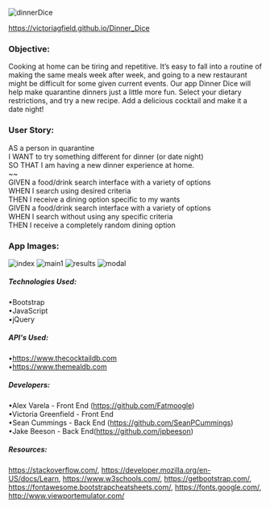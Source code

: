 ![dinnerDice](https://user-images.githubusercontent.com/66035385/89961989-68dba000-dc11-11ea-93fd-3568adc504a2.png)
  
https://victoriagfield.github.io/Dinner_Dice

### Objective: 

Cooking at home can be tiring and repetitive. It’s easy to fall into a routine of making the same meals week after week, and going to a new restaurant might be difficult for some given current events. Our app Dinner Dice will help make quarantine dinners just a little more fun. Select your dietary restrictions, and try a new recipe. Add a delicious cocktail and make it a date night!

### User Story:
AS a person in quarantine <br>
I WANT to try something different for dinner (or date night) <br>
SO THAT I am having a new dinner experience at home.<br>
~~ <br>
GIVEN a food/drink search interface with a variety of options <br>
WHEN I search using desired criteria <br>
THEN I receive a dining option specific to my wants <br>
GIVEN a food/drink search interface with a variety of options <br>
WHEN I search without using any specific criteria <br>
THEN I receive a completely random dining option <br>

### App Images: 
![index](https://user-images.githubusercontent.com/66035385/89718304-8ac3f100-d98b-11ea-9dc8-68069b0f0ca0.jpg)
![main1](https://user-images.githubusercontent.com/66035385/89718305-8c8db480-d98b-11ea-8295-4df6779d1fe8.jpg)
![results](https://user-images.githubusercontent.com/66035385/89718306-8e577800-d98b-11ea-804b-cdf0e8a07d06.jpg)
![modal](https://user-images.githubusercontent.com/66035385/89718307-8f88a500-d98b-11ea-991b-5b23966d9bf5.jpg)


##### Technologies Used:
•Bootstrap<br>
•JavaScript<br>
•jQuery

##### API's Used:
•https://www.thecocktaildb.com<br>
•https://www.themealdb.com


##### Developers:
•Alex Varela - Front End (https://github.com/Fatmoogle)<br>
•Victoria Greenfield - Front End <br>
•Sean Cummings - Back End (https://github.com/SeanPCummings) <br>
•Jake Beeson - Back End(https://github.com/jpbeeson) <br>

##### Resources: 
https://stackoverflow.com/, https://developer.mozilla.org/en-US/docs/Learn, https://www.w3schools.com/, https://getbootstrap.com/, https://fontawesome.bootstrapcheatsheets.com/, https://fonts.google.com/, http://www.viewportemulator.com/
